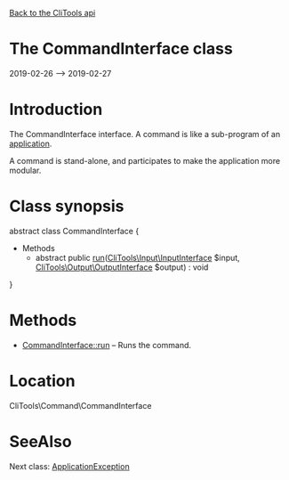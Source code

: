 [Back to the CliTools api](https://github.com/lingtalfi/CliTools/blob/master/doc/api/CliTools.md)



The CommandInterface class
================
2019-02-26 --> 2019-02-27






Introduction
============

The CommandInterface interface.
A command is like a sub-program of an [application](https://github.com/lingtalfi/CliTools/blob/master/doc/api/CliTools/Program/Application.md).

A command is stand-alone, and participates to make the application more modular.



Class synopsis
==============


abstract class <span class="pl-k">CommandInterface</span>  {

- Methods
    - abstract public [run](https://github.com/lingtalfi/CliTools/blob/master/doc/api/CliTools/Command/CommandInterface/run.md)([CliTools\Input\InputInterface](https://github.com/lingtalfi/CliTools/blob/master/doc/api/CliTools/Input/InputInterface.md) $input, [CliTools\Output\OutputInterface](https://github.com/lingtalfi/CliTools/blob/master/doc/api/CliTools/Output/OutputInterface.md) $output) : void

}






Methods
==============

- [CommandInterface::run](https://github.com/lingtalfi/CliTools/blob/master/doc/api/CliTools/Command/CommandInterface/run.md) &ndash; Runs the command.





Location
=============
CliTools\Command\CommandInterface


SeeAlso
==============
Next class: [ApplicationException](https://github.com/lingtalfi/CliTools/blob/master/doc/api/CliTools/Exception/ApplicationException.md)<br>
